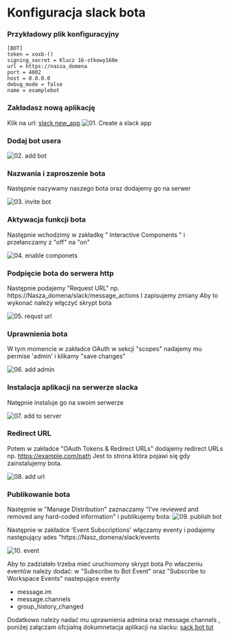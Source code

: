 # Konfiguracja slack bota

### Przykładowy plik konfiguracyjny

```
[BOT]
token = xoxb-()
signing_secret = Klucz 16-stkowy160e
url = https://nasza_domena
port = 4002
host = 0.0.0.0
debug_mode = false
name = examplebot
```

### Zakładasz nową aplikację

Klik na url: [slack new_app](https://api.slack.com/apps?new_app=1)
![01. Create a slack app](01-create-a-slack-app.png)

### Dodaj bot usera

![02. add bot](02-add-bot-user.png)

### Nazwania i zaproszenie bota

Następnie nazywamy naszego bota oraz dodajemy go na serwer

![03. invite bot](03-name-and-invite-bot.png)

### Aktywacja funkcji bota

Następnie wchodzimy w zakładkę " Interactive Components " i przełanczamy z "off" na "on"

![04. enable componets](04-enabling-c.png)

### Podpięcie bota do serwera http

Następnie podajemy "Request URL" np. https://Nasza_domena/slack/message_actions
I zapisujemy zmiany
Aby to wykonać należy włączyć skrypt bota

![05. requst url](05-add-rp-url.png)

### Uprawnienia bota

W tym momencie w zakładce OAuth w sekcji "scopes" nadajemy mu permise 'admin' i klikamy "save changes"

![06. add admin](06-admin-add.png)

### Instalacja aplikacji na serwerze slacka

Natępnie instaluje go na swoim serwerze

![07. add to server](07-add-to-server.png)

### Redirect URL

Potem w zakładce  "OAuth Tokens & Redirect URLs" dodajemy redirect URLs np. https://example.com/path
Jest to strona która pojawi się gdy zainstalujemy bota.

![08. add url](08-url-addd.png)

### Publikowanie bota

Następnie w "Manage Distribution" zaznaczamy "I’ve reviewed and removed any hard-coded information" i publikujemy bota:
![09. publish bot](09-publish-bot.png)




Następnie w zakładce 'Event Subscriptions' włączamy eventy i podajemy następujący ades "https://Nasz_domena/slack/events

![10. event](12-event-url.png)

Aby to zadziałało trzeba mieć uruchiomony skrypt bota
Po właczeniu eventów należy dodać:
w "Subscribe to Bot Event" oraz "Subscribe to Workspace Events" nastepujące eventy

 * message.im
 * message.channels
 * group_history_changed

Dodatkowo należy nadać mu uprawnienia admina oraz message.channels , poniżej załączam ofcjialną dokumnetacja aplikacji na slacku:
[sack bot tut](https://github.com/slackapi/python-slackclient/tree/master/tutorial)